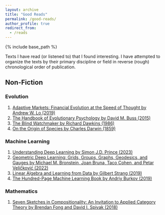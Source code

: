 ```yaml
---
layout: archive
title: "Good Reads"
permalink: /good-reads/
author_profile: true
redirect_from:
  - /reads
---
```


{% include base_path %}

Texts I have read (or listened to) that I found interesting. I have attempted to organize the texts by their primary discipline or field in reverse (rough) chronological order of publication.  

## Non-Fiction

### Evolution

1. [Adaptive Markets: Financial Evolution at the Speed of Thought by Andrew W. Lo (2019)](https://press.princeton.edu/books/paperback/9780691191362/adaptive-markets)
2. [The Handbook of Evolutionary Psychology by David M. Buss (2015)](https://onlinelibrary.wiley.com/doi/book/10.1002/9780470939376)
3. [The Blind Watchmaker by Richard Dawkins (1986)](https://search.worldcat.org/title/11842129)
4. [On the Origin of Species by Charles Darwin (1859)](https://www.gutenberg.org/files/1228/1228-h/1228-h.htm)

### Machine Learning

1. [Understanding Deep Learning by Simon J.D. Prince (2023)](https://udlbook.github.io/udlbook/)
2. [Geometric Deep Learning: Grids, Groups, Graphs, Geodesics, and Gauges by Michael M. Bronstein, Joan Bruna, Taco Cohen, and Petar Veličković (2022)](https://geometricdeeplearning.com/)
3. [Linear Algebra and Learning from Data by Gilbert Strang (2019)](https://math.mit.edu/~gs/learningfromdata/)
4. [The Hundred-Page Machine Learning Book by Andriy Burkov (2019)](https://themlbook.com/)

### Mathematics

1. [Seven Sketches in Compositionality: An Invitation to Applied Category Theory by Brendan Fong and David I. Spivak (2018)](https://math.mit.edu/~dspivak/teaching/sp18/7Sketches.pdf) 
